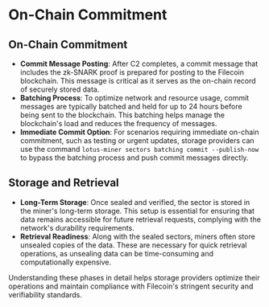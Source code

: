# On-Chain Commitment

## On-Chain Commitment

* **Commit Message Posting**: After C2 completes, a commit message that includes the zk-SNARK proof is prepared for posting to the Filecoin blockchain. This message is critical as it serves as the on-chain record of securely stored data.
* **Batching Process**: To optimize network and resource usage, commit messages are typically batched and held for up to 24 hours before being sent to the blockchain. This batching helps manage the blockchain's load and reduces the frequency of messages.
* **Immediate Commit Option**: For scenarios requiring immediate on-chain commitment, such as testing or urgent updates, storage providers can use the command `lotus-miner sectors batching commit --publish-now` to bypass the batching process and push commit messages directly.

## Storage and Retrieval

* **Long-Term Storage**: Once sealed and verified, the sector is stored in the miner's long-term storage. This setup is essential for ensuring that data remains accessible for future retrieval requests, complying with the network's durability requirements.
* **Retrieval Readiness**: Along with the sealed sectors, miners often store unsealed copies of the data. These are necessary for quick retrieval operations, as unsealing data can be time-consuming and computationally expensive.

Understanding these phases in detail helps storage providers optimize their operations and maintain compliance with Filecoin's stringent security and verifiability standards.
